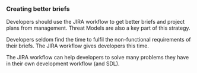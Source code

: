 ### Creating better briefs

Developers should use the JIRA workflow to get better briefs and project plans from management. Threat Models are also a key part of this strategy.

Developers seldom find the time to fulfil the non-functional requirements of their briefs. The JIRA workflow gives developers this time.  

The JIRA workflow can help developers to solve many problems they have in their own development workflow (and SDL).
